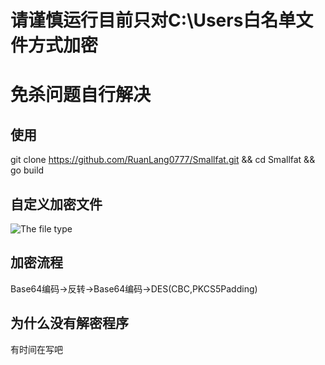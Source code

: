 # 请谨慎运行目前只对C:\Users白名单文件方式加密
# 免杀问题自行解决
## 使用
git clone https://github.com/RuanLang0777/Smallfat.git && cd Smallfat && go build
## 自定义加密文件
![The file type](https://user-images.githubusercontent.com/53397197/170865066-9b03c382-f8db-4d83-aee6-cfee2746005c.png)
## 加密流程
Base64编码->反转->Base64编码->DES(CBC,PKCS5Padding)
## 为什么没有解密程序
有时间在写吧
